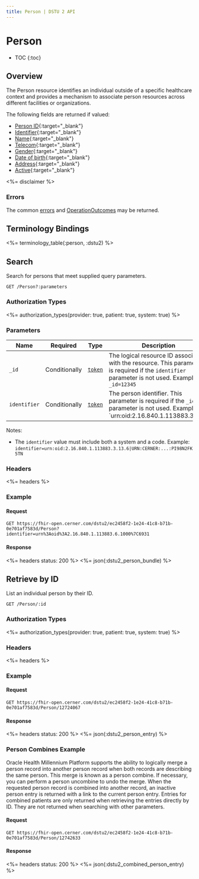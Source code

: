 ```yaml
---
title: Person | DSTU 2 API
---
```


# Person

* TOC
{:toc}

## Overview

The Person resource identifies an individual outside of a specific healthcare context and provides a mechanism to associate person resources across different facilities or organizations.

The following fields are returned if valued:

* [Person ID](https://hl7.org/fhir/dstu2/resource-definitions.html#Resource.id){:target="_blank"}
* [Identifier](https://hl7.org/fhir/DSTU2/person-definitions.html#Person.identifier){:target="_blank"}
* [Name](https://hl7.org/fhir/DSTU2/person-definitions.html#Person.name){:target="_blank"}
* [Telecom](https://hl7.org/fhir/DSTU2/person-definitions.html#Person.telecom){:target="_blank"}
* [Gender](https://hl7.org/fhir/DSTU2/person-definitions.html#Person.gender){:target="_blank"}
* [Date of birth](https://hl7.org/fhir/DSTU2/person-definitions.html#Person.birthDate){:target="_blank"}
* [Address](https://hl7.org/fhir/DSTU2/person-definitions.html#Person.address){:target="_blank"}
* [Active](https://hl7.org/fhir/DSTU2/person-definitions.html#Person.active){:target="_blank"}

<%= disclaimer %>

### Errors

The common [errors] and [OperationOutcomes] may be returned.

## Terminology Bindings

<%= terminology_table(:person, :dstu2) %>

## Search

Search for persons that meet supplied query parameters.

    GET /Person?:parameters

### Authorization Types

<%= authorization_types(provider: true, patient: true, system: true) %>

### Parameters

 Name         | Required      | Type       | Description
--------------|---------------|------------|------------------------------------------------------------------------------------
 `_id`        | Conditionally | [`token`]  | The logical resource ID associated with the resource. This parameter is required if the `identifier` parameter is not used. Example: `_id=12345`
 `identifier` | Conditionally | [`token`]  | The person identifier. This parameter is required if the `_id` parameter is not used.  Example: `urn:oid:2.16.840.1.113883.3.13.6|01022228`

Notes:

- The `identifier` value must include both a system and a code. Example: `identifier=urn:oid:2.16.840.1.113883.3.13.6|URN:CERNER:...:PI98N2FK5TN`

### Headers

 <%= headers %>

### Example

#### Request

    GET https://fhir-open.cerner.com/dstu2/ec2458f2-1e24-41c8-b71b-0e701af7583d/Person?identifier=urn%3Aoid%3A2.16.840.1.113883.6.1000%7C6931

#### Response

<%= headers status: 200 %>
<%= json(:dstu2_person_bundle) %>

## Retrieve by ID

List an individual person by their ID.

    GET /Person/:id

### Authorization Types

<%= authorization_types(provider: true, patient: true, system: true) %>

### Headers

<%= headers %>

### Example

#### Request

    GET https://fhir-open.cerner.com/dstu2/ec2458f2-1e24-41c8-b71b-0e701af7583d/Person/12724067

#### Response

<%= headers status: 200 %>
<%= json(:dstu2_person_entry) %>

### Person Combines Example

Oracle Health Millennium Platform supports the ability to logically merge a person record into another person record when both records are describing the same person. This merge is known as a person combine. If necessary, you can perform a person uncombine to undo the merge. When the requested person record is combined into another record, an inactive person entry is returned with a link to the current person entry. Entries for combined patients are only returned when retrieving the entries directly by ID. They are not returned when searching with other parameters.

#### Request

    GET https://fhir-open.cerner.com/dstu2/ec2458f2-1e24-41c8-b71b-0e701af7583d/Person/12742633

#### Response

<%= headers status: 200 %>
<%= json(:dstu2_combined_person_entry) %>

[`token`]: http://hl7.org/fhir/DSTU2/search.html#token
[errors]: ../../#client-errors
[OperationOutcomes]: ../../#operation-outcomes
